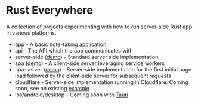 # Rust Everywhere

A collection of projects experimenting with how to _run_ server-side Rust app in various platforms.

* app - A basic note-taking application.
* api - The API which the app communicates with
* server-side ([demo](https://rust-everywhere-server-side.logankeenan.com/)) - Standard server side implementation
* spa ([demo](https://rust-everywhere-spa.pages.dev/)) - A client-side server leveraging service workers
* spa-server ([demo](https://rust-everywhere-spa-server.logankeenan.com/)) - Server-side implementation for the first initial page load followed by the client-side server for
subsequent _requests_
* cloudflare - Server-side implementation running in Cloudflare. Coming soon, see an existing [example](https://github.com/logankeenan/axum-cloudflare-adapter/tree/main).
* ios/android/desktop - Coming soon with [Tauri](https://tauri.app/)

